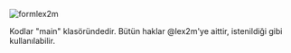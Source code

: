![formlex2m](https://user-images.githubusercontent.com/87268926/199198100-46d2b605-4533-4198-bc73-157f58e4cdf4.PNG)

Kodlar "main" klasöründedir.
Bütün haklar @lex2m'ye aittir, istenildiği gibi kullanılabilir.
